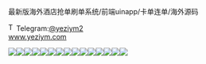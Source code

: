 最新版海外酒店抢单刷单系统/前端uinapp/卡单连单/海外源码<p dir="auto"><a target="_blank" rel="noopener noreferrer nofollow" href="https://camo.githubusercontent.com/d614d90677fbc2e34c7c62ebc68c82379d87a57c4beaf05af65fec7ba6b72e36/68747470733a2f2f63646e2d69636f6e732d706e672e666c617469636f6e2e636f6d2f3531322f323131312f323131313634362e706e67"><img src="https://camo.githubusercontent.com/d614d90677fbc2e34c7c62ebc68c82379d87a57c4beaf05af65fec7ba6b72e36/68747470733a2f2f63646e2d69636f6e732d706e672e666c617469636f6e2e636f6d2f3531322f323131312f323131313634362e706e67" alt="Telegram Icon" style="width: 16px; max-width: 100%;" data-canonical-src="https://cdn-icons-png.flaticon.com/512/2111/2111646.png"></a>Telegram:<a href="https://t.me/yeziym2" rel="nofollow">@yeziym2</a><br><a href="https://www.yeziym.com/">www.yeziym.com</a></p><img src="https://github.com/yeziym/RUZy22XlKo/blob/main/od0ga.png"><img src="https://github.com/yeziym/RUZy22XlKo/blob/main/TpWPf.png"><img src="https://github.com/yeziym/RUZy22XlKo/blob/main/Dla9c.png"><img src="https://github.com/yeziym/RUZy22XlKo/blob/main/8rHJq.png"><img src="https://github.com/yeziym/RUZy22XlKo/blob/main/hqiok.png"><img src="https://github.com/yeziym/RUZy22XlKo/blob/main/H8aiy.png"><img src="https://github.com/yeziym/RUZy22XlKo/blob/main/It0SB.png"><img src="https://github.com/yeziym/RUZy22XlKo/blob/main/WIlt1.png"><img src="https://github.com/yeziym/RUZy22XlKo/blob/main/QPWP0.png"><img src="https://github.com/yeziym/RUZy22XlKo/blob/main/0w3m4.png"><img src="https://github.com/yeziym/RUZy22XlKo/blob/main/7ewKb.png"><img src="https://github.com/yeziym/RUZy22XlKo/blob/main/DFdWB.png"><img src="https://github.com/yeziym/RUZy22XlKo/blob/main/p2Lim.png"><img src="https://github.com/yeziym/RUZy22XlKo/blob/main/bi0F8.png"><img src="https://github.com/yeziym/RUZy22XlKo/blob/main/w1mcE.png">